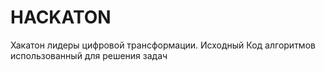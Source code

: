 # HACKATON
Хакатон лидеры цифровой трансформации. Исходный Код алгоритмов использованный для решения задач

